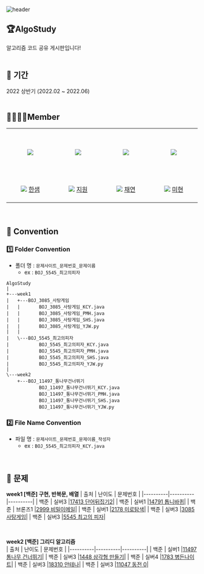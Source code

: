 ![header](https://capsule-render.vercel.app/api?type=rect&color=gradient&height=250&section=header&text=Algo%20Study&fontSize=90)

## 🏆AlgoStudy

알고리즘 코드 공유 게시판입니다!
<br/>
<br/>

## 📆 기간

2022 상반기 (2022.02 ~ 2022.06)
<br/>
<br/>

## 👨‍👨‍👧‍👧Member

<table >
  <tr height="125px">
    <td align="center" width="120px">
      <a href="https://github.com/mihyunP">
      <img src="https://avatars.githubusercontent.com/u/69749222?v=4"/></a>
    </td>
    <td align="center" width="120px">
      <a href="https://github.com/lena-yun/"><img src="https://avatars.githubusercontent.com/u/71312504?v=4"/></a>
    </td>
    <td align="center" width="120px">
      <a href="https://github.com/chaeyeonkim0223"><img src="https://avatars.githubusercontent.com/u/86418158?v=4"/></a>
    </td>
    <td align="center" width="120px">
      <a href="https://github.com/slovecoms"><img src="https://avatars.githubusercontent.com/u/50094967?v=4"/></a>
    </td>  
  </tr>
  <tr height="70px">
    <td align="center" width="120px">
      <img src="http://mazassumnida.wtf/api/mini/generate_badge?boj=saem7777" />
      <a href="https://github.com/ed-kyu">한샘</a>
    </td>
    <td align="center" width="120px">
      <img src="http://mazassumnida.wtf/api/mini/generate_badge?boj=baekyoon" />
      <a href="https://github.com/jiwon6141/">지원</a>
    </td>
    <td align="center" width="120px">
      <img src="http://mazassumnida.wtf/api/mini/generate_badge?boj=tomybaru" />
      <a href="https://github.com/seokzin/">채연</a>
    </td>
    <td align="center" width="120px">
      <img src="http://mazassumnida.wtf/api/mini/generate_badge?boj=soultreeforgood" />
      <a href="https://github.com/mihyunhaha">미현</a>
    </td>
  </tr>
</table>
<br/>

## 🤙 Convention

### 1️⃣ Folder Convention

- 폴더 명 : `문제사이트_문제번호_문제이름`
  - ex : `BOJ_5545_최고의피자`

```
AlgoStudy
|
+---week1
|   +---BOJ_3085_사탕게임
|   |       BOJ_3085_사탕게임_KCY.java
|   |       BOJ_3085_사탕게임_PMH.java
|   |       BOJ_3085_사탕게임_SHS.java
|   |       BOJ_3085_사탕게임_YJW.py
|   |
|   \---BOJ_5545_최고의피자
|           BOJ_5545_최고의피자_KCY.java
|           BOJ_5545_최고의피자_PMH.java
|           BOJ_5545_최고의피자_SHS.java
|           BOJ_5545_최고의피자_YJW.py
|
\---week2
    +---BOJ_11497_통나무건너뛰기
            BOJ_11497_통나무건너뛰기_KCY.java
            BOJ_11497_통나무건너뛰기_PMH.java
            BOJ_11497_통나무건너뛰기_SHS.java
            BOJ_11497_통나무건너뛰기_YJW.py
```

### 2️⃣ File Name Convention

- 파일 명 : `문제사이트_문제번호_문제이름_작성자`
  - ex : `BOJ_5545_최고의피자_KCY.java`

<br />

## 📝 문제

**week1 [백준] 구현, 반복문, 배열**
| 출처 | 난이도 | 문제번호 |
|----------|----------|----------|
| 백준 | 실버3 |[17413 단어뒤집기2](https://www.acmicpc.net/problem/17413)|
| 백준 | 실버1 |[14791 톱니바퀴](https://www.acmicpc.net/problem/14791)|
| 백준 | 브론즈1 |[2999 비밀이메일](https://www.acmicpc.net/problem/2999)|
| 백준 | 실버1 |[2178 미로탐색](https://www.acmicpc.net/problem/2178)|
| 백준 | 실버3 |[3085 사탕게임](https://www.acmicpc.net/problem/3085)|
| 백준 | 실버3 |[5545 최고의 피자](https://www.acmicpc.net/problem/5545)|

<br/>

**week2 [백준] 그리디 알고리즘<br/>**
| 출처 | 난이도 | 문제번호 |
|----------|----------|----------|
| 백준 | 실버1 |[11497 통나무 건너뛰기](https://www.acmicpc.net/problem/11497)|
| 백준 | 실버3 |[1448 삼각형 만들기](https://www.acmicpc.net/problem/1448)|
| 백준 | 실버4 |[1783 병든나이트](https://www.acmicpc.net/problem/1783)|
| 백준 | 실버3 |[18310 안테나](https://www.acmicpc.net/problem/18310)|
| 백준 | 실버3 |[11047 동전 0](https://www.acmicpc.net/problem/11047)|
